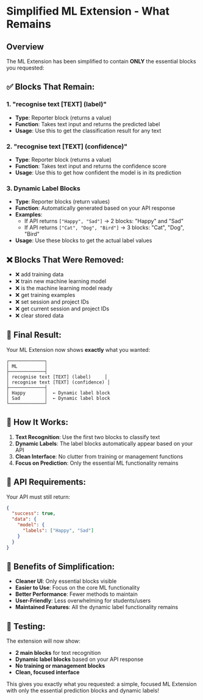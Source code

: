 # Simplified ML Extension - What Remains

## Overview

The ML Extension has been simplified to contain **ONLY** the essential blocks you requested:

## ✅ **Blocks That Remain:**

### 1. **"recognise text [TEXT] (label)"**
- **Type**: Reporter block (returns a value)
- **Function**: Takes text input and returns the predicted label
- **Usage**: Use this to get the classification result for any text

### 2. **"recognise text [TEXT] (confidence)"**
- **Type**: Reporter block (returns a value)
- **Function**: Takes text input and returns the confidence score
- **Usage**: Use this to get how confident the model is in its prediction

### 3. **Dynamic Label Blocks**
- **Type**: Reporter blocks (return values)
- **Function**: Automatically generated based on your API response
- **Examples**: 
  - If API returns `["Happy", "Sad"]` → 2 blocks: "Happy" and "Sad"
  - If API returns `["Cat", "Dog", "Bird"]` → 3 blocks: "Cat", "Dog", "Bird"
- **Usage**: Use these blocks to get the actual label values

## ❌ **Blocks That Were Removed:**

- ❌ add training data
- ❌ train new machine learning model
- ❌ is the machine learning model ready
- ❌ get training examples
- ❌ set session and project IDs
- ❌ get current session and project IDs
- ❌ clear stored data

## 🎯 **Final Result:**

Your ML Extension now shows **exactly** what you wanted:

```
┌─────────────┐
│ ML          │
├─────────────┤
│ recognise text [TEXT] (label)     │
│ recognise text [TEXT] (confidence) │
├─────────────┤
│ Happy       │  ← Dynamic label block
│ Sad         │  ← Dynamic label block
└─────────────┘
```

## 🔧 **How It Works:**

1. **Text Recognition**: Use the first two blocks to classify text
2. **Dynamic Labels**: The label blocks automatically appear based on your API
3. **Clean Interface**: No clutter from training or management functions
4. **Focus on Prediction**: Only the essential ML functionality remains

## 📡 **API Requirements:**

Your API must still return:
```json
{
  "success": true,
  "data": {
    "model": {
      "labels": ["Happy", "Sad"]
    }
  }
}
```

## 🚀 **Benefits of Simplification:**

- **Cleaner UI**: Only essential blocks visible
- **Easier to Use**: Focus on the core ML functionality
- **Better Performance**: Fewer methods to maintain
- **User-Friendly**: Less overwhelming for students/users
- **Maintained Features**: All the dynamic label functionality remains

## 🧪 **Testing:**

The extension will now show:
- **2 main blocks** for text recognition
- **Dynamic label blocks** based on your API response
- **No training or management blocks**
- **Clean, focused interface**

This gives you exactly what you requested: a simple, focused ML Extension with only the essential prediction blocks and dynamic labels!
